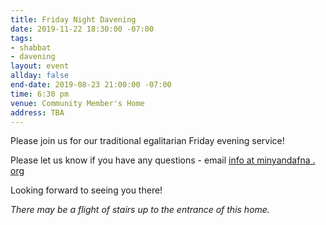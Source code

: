 ```yaml
---
title: Friday Night Davening
date: 2019-11-22 18:30:00 -07:00
tags:
- shabbat
- davening
layout: event
allday: false
end-date: 2019-08-23 21:00:00 -07:00
time: 6:30 pm
venue: Community Member's Home
address: TBA
---
```


Please join us for our traditional egalitarian Friday evening service!

Please let us know if you have any questions - email [info at minyandafna . org](mailto:info@minyandafna.org)

Looking forward to seeing you there! 

_There may be a flight of stairs up to the entrance of this home._
